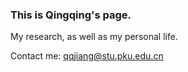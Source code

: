 ### This is Qingqing's page.
My research, as well as my personal life.

Contact me: qqjiang@stu.pku.edu.cn
